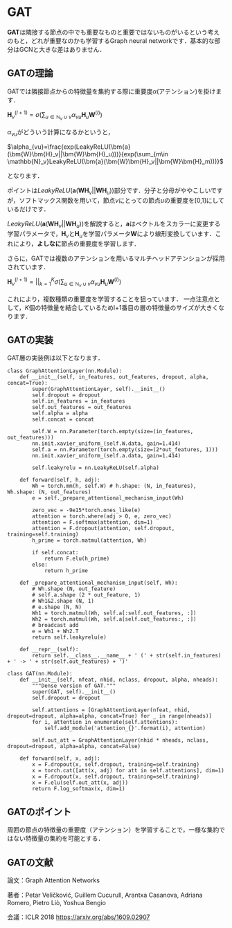 # GAT

**GAT**は隣接する節点の中でも重要なものと重要ではないものがいるという考えのもと，どれが重要なのかも学習するGraph neural networkです．基本的な部分はGCNと大きな差はありません．

## GATの理論

GATでは隣接節点からの特徴量を集約する際に重要度$\alpha$(アテンション)を掛けます．

$\bm{H}_v^{(l+1)}=\sigma(\sum_{u \in \mathbb{N}_v\cup v}\alpha_{vu} \bm{H}_u \bm{W}^{(l)})$

$\alpha_{vu}$がどういう計算になるかというと，

$\alpha_{vu}=\frac{exp(LeakyReLU(\bm{a}(\bm{W}\bm{H}_v||\bm{W}\bm{H}_u)))}{exp(\sum_{m\in \mathbb{N}_v}LeakyReLU(\bm{a}(\bm{W}\bm{H}_v||\bm{W}\bm{H}_m)))}$

となります．

ポイントは$LeakyReLU(\bm{a}(\bm{W}\bm{H}_v||\bm{W}\bm{H}_u))$部分です．分子と分母がややこしいですが，ソフトマックス関数を用いて，節点$v$にとっての節点$u$の重要度を[0,1]にしているだけです．

$LeakyReLU(\bm{a}(\bm{W}\bm{H}_v||\bm{W}\bm{H}_u))$を解説すると，$\bm{a}$はベクトルをスカラーに変更する学習パラメータで，$\bm{H}_v$と$\bm{H}_u$を学習パラメータ$\bm{W}$により線形変換しています．これにより，**よしなに**節点の重要度を学習します．

さらに，GATでは複数のアテンションを用いるマルチヘッドアテンションが採用されています．

$\bm{H}_v^{(l+1)}=||_{k=1}^K\sigma(\sum_{u \in \mathbb{N}_v\cup v}\alpha_{vu} \bm{H}_u \bm{W}^{(l)})$

これにより，複数種類の重要度を学習することを狙っています．
一点注意点として，$K$個の特徴量を結合しているためl+1番目の層の特徴量のサイズが大きくなります．

## GATの実装

GAT層の実装例は以下となります．

```
class GraphAttentionLayer(nn.Module):
    def __init__(self, in_features, out_features, dropout, alpha, concat=True):
        super(GraphAttentionLayer, self).__init__()
        self.dropout = dropout
        self.in_features = in_features
        self.out_features = out_features
        self.alpha = alpha
        self.concat = concat

        self.W = nn.Parameter(torch.empty(size=(in_features, out_features)))
        nn.init.xavier_uniform_(self.W.data, gain=1.414)
        self.a = nn.Parameter(torch.empty(size=(2*out_features, 1)))
        nn.init.xavier_uniform_(self.a.data, gain=1.414)

        self.leakyrelu = nn.LeakyReLU(self.alpha)

    def forward(self, h, adj):
        Wh = torch.mm(h, self.W) # h.shape: (N, in_features), Wh.shape: (N, out_features)
        e = self._prepare_attentional_mechanism_input(Wh)

        zero_vec = -9e15*torch.ones_like(e)
        attention = torch.where(adj > 0, e, zero_vec)
        attention = F.softmax(attention, dim=1)
        attention = F.dropout(attention, self.dropout, training=self.training)
        h_prime = torch.matmul(attention, Wh)

        if self.concat:
            return F.elu(h_prime)
        else:
            return h_prime

    def _prepare_attentional_mechanism_input(self, Wh):
        # Wh.shape (N, out_feature)
        # self.a.shape (2 * out_feature, 1)
        # Wh1&2.shape (N, 1)
        # e.shape (N, N)
        Wh1 = torch.matmul(Wh, self.a[:self.out_features, :])
        Wh2 = torch.matmul(Wh, self.a[self.out_features:, :])
        # broadcast add
        e = Wh1 + Wh2.T
        return self.leakyrelu(e)

    def __repr__(self):
        return self.__class__.__name__ + ' (' + str(self.in_features) + ' -> ' + str(self.out_features) + ')'
```


```
class GAT(nn.Module):
    def __init__(self, nfeat, nhid, nclass, dropout, alpha, nheads):
        """Dense version of GAT."""
        super(GAT, self).__init__()
        self.dropout = dropout

        self.attentions = [GraphAttentionLayer(nfeat, nhid, dropout=dropout, alpha=alpha, concat=True) for _ in range(nheads)]
        for i, attention in enumerate(self.attentions):
            self.add_module('attention_{}'.format(i), attention)

        self.out_att = GraphAttentionLayer(nhid * nheads, nclass, dropout=dropout, alpha=alpha, concat=False)

    def forward(self, x, adj):
        x = F.dropout(x, self.dropout, training=self.training)
        x = torch.cat([att(x, adj) for att in self.attentions], dim=1)
        x = F.dropout(x, self.dropout, training=self.training)
        x = F.elu(self.out_att(x, adj))
        return F.log_softmax(x, dim=1)
```

## GATのポイント

周囲の節点の特徴量の重要度（アテンション）を学習することで，一様な集約ではない特徴量の集約を可能とする．

## GATの文献

論文：Graph Attention Networks 

著者：Petar Veličković, Guillem Cucurull, Arantxa Casanova, Adriana Romero, Pietro Liò, Yoshua Bengio 

会議：ICLR 2018 https://arxiv.org/abs/1609.02907 
